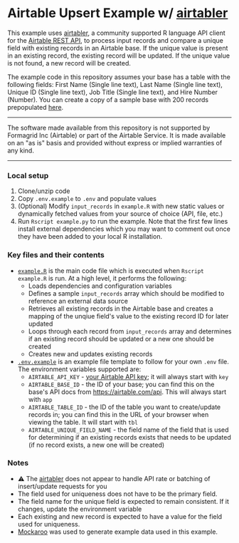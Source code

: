 # Airtable Upsert Example w/ [airtabler](https://github.com/bergant/airtabler)

This example uses [airtabler](https://github.com/bergant/airtabler), a community supported R language API client for the [Airtable REST API](https://airtale.com/api), to process input records and compare a unique field with existing records in an Airtable base. If the unique value is present in an existing record, the existing record will be updated. If the unique value is not found, a new record will be created.

The example code in this repository assumes your base has a table with the following fields: First Name (Single line text), Last Name (Single line text), Unique ID (Single line text), Job Title (Single line text), and Hire Number (Number). You can create a copy of a sample base with 200 records prepopulated [here](https://airtable.com/shrgakIqrpwtkQL2p).

---

The software made available from this repository is not supported by Formagrid Inc (Airtable) or part of the Airtable Service. It is made available on an "as is" basis and provided without express or implied warranties of any kind.

---

### Local setup
1. Clone/unzip code
2. Copy `.env.example` to `.env` and populate values
3. (Optional) Modify `input_records` in `example.R` with new static values or dynamically fetched values from your source of choice (API, file, etc.)
4. Run `Rscript example.py` to run the example. Note that the first few lines install external dependencies which you may want to comment out once they have been added to your local R installation.

### Key files and their contents
- [`example.R`](example.R) is the main code file which is executed when `Rscript example.R` is run. At a high level, it performs the following:
  - Loads dependencies and configuration variables
  - Defines a sample `input_records` array which should be modified to reference an external data source
  - Retrieves all existing records in the Airtable base and creates a mapping of the unqiue field's value to the existing record ID for later updated
  - Loops through each record from `input_records` array and determines if an existing record should be updated or a new one should be created
  - Creates new and updates existing records
- [`.env.example`](.env.example) is an example file template to follow for your own `.env` file. The environment variables supported are:
  - `AIRTABLE_API_KEY` - [your Airtable API key](https://support.airtable.com/hc/en-us/articles/219046777-How-do-I-get-my-API-key-); it will always start with `key`
  - `AIRTABLE_BASE_ID` - the ID of your base; you can find this on the base's API docs from https://airtable.com/api. This will always start with `app`
  - `AIRTABLE_TABLE_ID` - the ID of the table you want to create/update records in; you can find this in the URL of your browser when viewing the table. It will start with `tbl`
  - `AIRTABLE_UNIQUE_FIELD_NAME` - the field name of the field that is used for determining if an existing records exists that needs to be updated (if no record exists, a new one will be created)

### Notes
- ⚠️ The [airtabler](https://github.com/bergant/airtabler) does not appear to handle API rate or batching of insert/update requests for you
- The field used for uniqueness does not have to be the primary field.
- The field name for the unique field is expected to remain consistent. If it changes, update the environment variable
- Each existing and new record is expected to have a value for the field used for uniqueness. 
- [Mockaroo](https://www.mockaroo.com/) was used to generate example data used in this example.